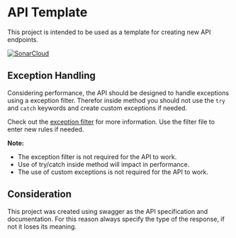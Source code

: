 ﻿# API Template

This project is intended to be used as a template for creating new API endpoints.

[![SonarCloud](https://sonarcloud.io/images/project_badges/sonarcloud-white.svg)](https://sonarcloud.io/summary/new_code?id=rodabarbosa_apitemplate)

## Exception Handling

Considering performance, the API should be designed to handle exceptions using a exception filter. 
Therefor inside method you should not use the `try` and `catch` keywords and create custom exceptions if needed.

Check out the [exception filter](https://docs.microsoft.com/en-us/aspnet/core/web-api/advanced/exception-filters) for more information. Use the filter file to enter new rules if needed.

**Note:**

* The exception filter is not required for the API to work.
* Use of try/catch inside method will impact in performance.
* The use of custom exceptions is not required for the API to work.

## Consideration

This project was created using swagger as the API specification and documentation. For this reason always specify the type of the response, if not it loses its meaning.
